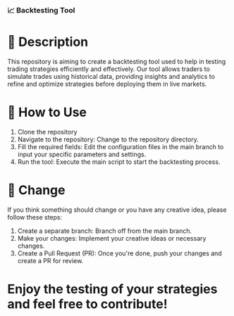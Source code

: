 ### 📈 Backtesting Tool

# 📝 Description
This repository is aiming to create a backtesting tool used to help in testing trading strategies efficiently and effectively. Our tool allows traders to simulate trades using historical data, providing insights and analytics to refine and optimize strategies before deploying them in live markets.

# 🚀 How to Use
1. Clone the repository
2. Navigate to the repository: Change to the repository directory.
3. Fill the required fields: Edit the configuration files in the main branch to input your specific parameters and settings.
4. Run the tool: Execute the main script to start the backtesting process.

# 🔄 Change
If you think something should change or you have any creative idea, please follow these steps:
1. Create a separate branch: Branch off from the main branch.
2. Make your changes: Implement your creative ideas or necessary changes.
3. Create a Pull Request (PR): Once you're done, push your changes and create a PR for review.

# Enjoy the testing of your strategies and feel free to contribute!

